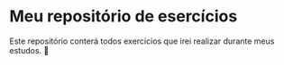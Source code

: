# Meu repositório de esercícios

Este repositório conterá todos exercícios que irei realizar durante meus estudos. :rocket: